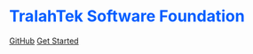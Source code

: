 <!-- _coverpage.md -->
<div id="coverpage">
  <h1 style="color:#005eff;">TralahTek Software Foundation</h1>

[GitHub](https://github.com/tralahtek/)
[Get Started](#)
</div>
